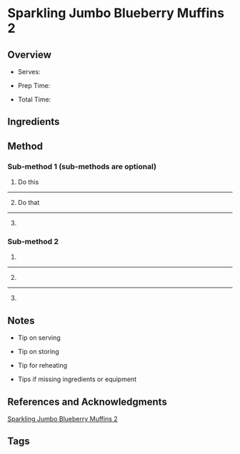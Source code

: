 # Sparkling Jumbo Blueberry Muffins 2

## Overview

- Serves:

- Prep Time:

- Total Time:

## Ingredients



## Method

### Sub-method 1 (sub-methods are optional)

1. Do this
---
2. Do that
---
3.

### Sub-method 2

1.
---
2.
---
3.

## Notes

- Tip on serving

- Tip on storing

- Tip for reheating

- Tips if missing ingredients or equipment

## References and Acknowledgments

[Sparkling Jumbo Blueberry Muffins 2](http://sallysbakingaddiction.com/2013/01/07/sparkling-jumbo-blueberry-muffins-2/)

## Tags


